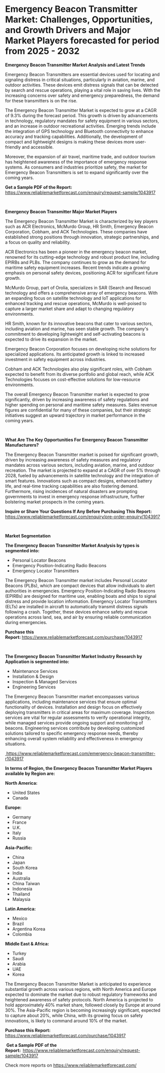 <p><h1>Emergency Beacon Transmitter Market: Challenges, Opportunities, and Growth Drivers and Major Market Players forecasted for period from 2025 - 2032</h1></p><p><strong>Emergency Beacon Transmitter Market Analysis and Latest Trends</strong></p>
<p><p>Emergency Beacon Transmitters are essential devices used for locating and signaling distress in critical situations, particularly in aviation, marine, and outdoor activities. These devices emit distress signals that can be detected by search and rescue operations, playing a vital role in saving lives. With the increasing concerns over safety and emergency preparedness, the demand for these transmitters is on the rise.</p><p>The Emergency Beacon Transmitter Market is expected to grow at a CAGR of 9.3% during the forecast period. This growth is driven by advancements in technology, regulatory mandates for safety equipment in various sectors, and an increase in outdoor recreational activities. Emerging trends include the integration of GPS technology and Bluetooth connectivity to enhance accuracy and tracking capabilities. Additionally, the development of compact and lightweight designs is making these devices more user-friendly and accessible. </p><p>Moreover, the expansion of air travel, maritime trade, and outdoor tourism has heightened awareness of the importance of emergency response systems. As consumers and industries prioritize safety, the market for Emergency Beacon Transmitters is set to expand significantly over the coming years.</p></p>
<p><strong>Get a Sample PDF of the Report:&nbsp;</strong> <a href="https://www.reliablemarketforecast.com/enquiry/request-sample/1043917?utm_campaign=3512&utm_medium=2&utm_source=Github&utm_content=ia&utm_term=10042025&utm_id=emergency-beacon-transmitter">https://www.reliablemarketforecast.com/enquiry/request-sample/1043917</a></p>
<p>&nbsp;</p>
<p><strong>Emergency Beacon Transmitter Major Market Players</strong></p>
<p><p>The Emergency Beacon Transmitter Market is characterized by key players such as ACR Electronics, McMurdo Group, HR Smith, Emergency Beacon Corporation, Cobham, and ACK Technologies. These companies have established strong positions through innovation, strategic partnerships, and a focus on quality and reliability.</p><p>ACR Electronics has been a pioneer in the emergency beacon market, renowned for its cutting-edge technology and robust product line, including EPIRBs and PLBs. The company continues to grow as the demand for maritime safety equipment increases. Recent trends indicate a growing emphasis on personal safety devices, positioning ACR for significant future growth.</p><p>McMurdo Group, part of Orolia, specializes in SAR (Search and Rescue) technology and offers a comprehensive array of emergency beacons. With an expanding focus on satellite technology and IoT applications for enhanced tracking and rescue operations, McMurdo is well-poised to capture a larger market share and adapt to changing regulatory environments.</p><p>HR Smith, known for its innovative beacons that cater to various sectors, including aviation and marine, has seen stable growth. The company's commitment to developing lightweight and self-activating beacons is expected to drive its expansion in the market.</p><p>Emergency Beacon Corporation focuses on developing niche solutions for specialized applications. Its anticipated growth is linked to increased investment in safety equipment across industries.</p><p>Cobham and ACK Technologies also play significant roles, with Cobham expected to benefit from its diverse portfolio and global reach, while ACK Technologies focuses on cost-effective solutions for low-resource environments.</p><p>The overall Emergency Beacon Transmitter market is expected to grow significantly, driven by increasing awareness of safety regulations and higher spending on personal and maritime safety measures. Sales revenue figures are confidential for many of these companies, but their strategic initiatives suggest an upward trajectory in market performance in the coming years.</p></p>
<p>&nbsp;</p>
<p><strong>What Are The Key Opportunities For Emergency Beacon Transmitter Manufacturers?</strong></p>
<p><p>The Emergency Beacon Transmitter market is poised for significant growth, driven by increasing awareness of safety measures and regulatory mandates across various sectors, including aviation, marine, and outdoor recreation. The market is projected to expand at a CAGR of over 5% through 2028, fueled by advancements in satellite technology and the integration of smart features. Innovations such as compact designs, enhanced battery life, and real-time tracking capabilities are also fostering demand. Furthermore, rising incidences of natural disasters are prompting governments to invest in emergency response infrastructure, further bolstering market prospects in the coming years.</p></p>
<p><strong>Inquire or Share Your Questions If Any Before Purchasing This Report:</strong> <a href="https://www.reliablemarketforecast.com/enquiry/pre-order-enquiry/1043917?utm_campaign=3512&utm_medium=2&utm_source=Github&utm_content=ia&utm_term=10042025&utm_id=emergency-beacon-transmitter">https://www.reliablemarketforecast.com/enquiry/pre-order-enquiry/1043917</a></p>
<p>&nbsp;</p>
<p><strong>Market Segmentation</strong></p>
<p><strong>The Emergency Beacon Transmitter Market Analysis by types is segmented into:</strong></p>
<p><ul><li>Personal Locator Beacons</li><li>Emergency Position-Indicating Radio Beacons</li><li>Emergency Locator Transmitters</li></ul></p>
<p><p>The Emergency Beacon Transmitter market includes Personal Locator Beacons (PLBs), which are compact devices that allow individuals to alert authorities in emergencies. Emergency Position-Indicating Radio Beacons (EPIRBs) are designed for maritime use, enabling boats and ships to signal distress and provide location information. Emergency Locator Transmitters (ELTs) are installed in aircraft to automatically transmit distress signals following a crash. Together, these devices enhance safety and rescue operations across land, sea, and air by ensuring reliable communication during emergencies.</p></p>
<p><strong>Purchase this Report:&nbsp;</strong><a href="https://www.reliablemarketforecast.com/purchase/1043917?utm_campaign=3512&utm_medium=2&utm_source=Github&utm_content=ia&utm_term=10042025&utm_id=emergency-beacon-transmitter">https://www.reliablemarketforecast.com/purchase/1043917</a></p>
<p>&nbsp;</p>
<p><strong>The Emergency Beacon Transmitter Market Industry Research by Application is segmented into:</strong></p>
<p><ul><li>Maintenance Services</li><li>Installation & Design</li><li>Inspection & Managed Services</li><li>Engineering Services</li></ul></p>
<p><p>The Emergency Beacon Transmitter market encompasses various applications, including maintenance services that ensure optimal functionality of devices. Installation and design focus on effectively deploying transmitters in critical areas for maximum coverage. Inspection services are vital for regular assessments to verify operational integrity, while managed services provide ongoing support and monitoring of beacons. Engineering services contribute by developing customized solutions tailored to specific emergency response needs, thereby enhancing overall system reliability and effectiveness in emergency situations.</p></p>
<p><a href="https://www.reliablemarketforecast.com/emergency-beacon-transmitter-r1043917?utm_campaign=3512&utm_medium=2&utm_source=Github&utm_content=ia&utm_term=10042025&utm_id=emergency-beacon-transmitter">&nbsp;https://www.reliablemarketforecast.com/emergency-beacon-transmitter-r1043917</a></p>
<p><strong>In terms of Region, the Emergency Beacon Transmitter Market Players available by Region are:</strong></p>
<p>
    <p> <strong> North America: </strong>
        <ul>
            <li>United States</li>
            <li>Canada</li>
        </ul>
        </p> 
    <p> <strong> Europe: </strong>
        <ul>
            <li>Germany</li>
            <li>France</li>
            <li>U.K.</li>
            <li>Italy</li>
            <li>Russia</li>
        </ul>
        </p> 
    <p> <strong> Asia-Pacific: </strong>
        <ul>
            <li>China</li>
            <li>Japan</li>
            <li>South Korea</li>
            <li>India</li>
            <li>Australia</li>
            <li>China Taiwan</li>
            <li>Indonesia</li>
            <li>Thailand</li>
            <li>Malaysia</li>
        </ul>
        </p> 
    <p> <strong> Latin America: </strong>
        <ul>
            <li>Mexico</li>
            <li>Brazil</li>
            <li>Argentina Korea</li>
            <li>Colombia</li>
        </ul>
        </p> 
    <p> <strong> Middle East & Africa: </strong>
        <ul>
            <li>Turkey</li>
            <li>Saudi</li>
            <li>Arabia</li>
            <li>UAE</li>
            <li>Korea</li>
        </ul>
    </p>
    </p>
<p><p>The Emergency Beacon Transmitter Market is anticipated to experience substantial growth across various regions, with North America and Europe expected to dominate the market due to robust regulatory frameworks and heightened awareness of safety protocols. North America is projected to hold approximately 40% market share, followed closely by Europe at around 30%. The Asia-Pacific region is becoming increasingly significant, expected to capture about 20%, while China, with its growing focus on safety innovations, is likely to command around 10% of the market.</p></p>
<p><strong>Purchase this Report: </strong><a href="https://www.reliablemarketforecast.com/purchase/1043917?utm_campaign=3512&utm_medium=2&utm_source=Github&utm_content=ia&utm_term=10042025&utm_id=emergency-beacon-transmitter">https://www.reliablemarketforecast.com/purchase/1043917</a></p>
<p>&nbsp;<strong>Get a Sample PDF of the Report:&nbsp;&nbsp;</strong><a href="https://www.reliablemarketforecast.com/enquiry/request-sample/1043917?utm_campaign=3512&utm_medium=2&utm_source=Github&utm_content=ia&utm_term=10042025&utm_id=emergency-beacon-transmitter">https://www.reliablemarketforecast.com/enquiry/request-sample/1043917</a></p>
<p><strong></strong></p>
<p>Check more reports on <a href="https://www.reliablemarketforecast.com/?utm_campaign=3512&utm_medium=2&utm_source=Github&utm_content=ia&utm_term=10042025&utm_id=emergency-beacon-transmitter">https://www.reliablemarketforecast.com/</a></p>